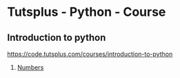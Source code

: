 # Tutsplus - Python - Course
## Introduction to python
https://code.tutsplus.com/courses/introduction-to-python

1. [Numbers](./python-building-blocks/numbers/numbers.md)
